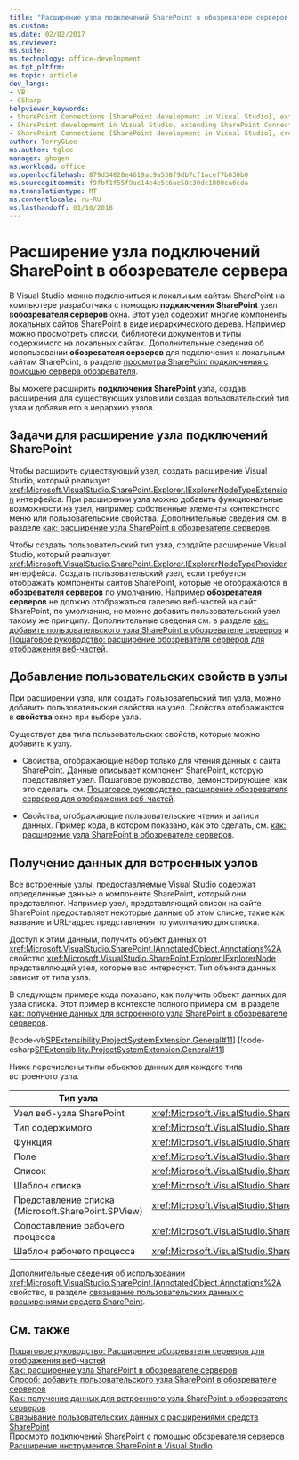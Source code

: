 ```yaml
---
title: "Расширение узла подключений SharePoint в обозревателе серверов | Документы Microsoft"
ms.custom: 
ms.date: 02/02/2017
ms.reviewer: 
ms.suite: 
ms.technology: office-development
ms.tgt_pltfrm: 
ms.topic: article
dev_langs:
- VB
- CSharp
helpviewer_keywords:
- SharePoint Connections [SharePoint development in Visual Studio], extending a node
- SharePoint development in Visual Studio, extending SharePoint Connections node in Server Explorer
- SharePoint Connections [SharePoint development in Visual Studio], creating a new node type
author: TerryGLee
ms.author: tglee
manager: ghogen
ms.workload: office
ms.openlocfilehash: 879d34828e4619ac9a538f9db7cf1acef7b830b0
ms.sourcegitcommit: f9fbf1f55f9ac14e4e5c6ae58c30dc1800ca6cda
ms.translationtype: MT
ms.contentlocale: ru-RU
ms.lasthandoff: 01/10/2018
---
```

# <a name="extending-the-sharepoint-connections-node-in-server-explorer"></a>Расширение узла подключений SharePoint в обозревателе сервера
  В Visual Studio можно подключиться к локальным сайтам SharePoint на компьютере разработчика с помощью **подключения SharePoint** узел в**обозревателя серверов** окна. Этот узел содержит многие компоненты локальных сайтов SharePoint в виде иерархического дерева. Например можно просмотреть списки, библиотеки документов и типы содержимого на локальных сайтах. Дополнительные сведения об использовании **обозревателя серверов** для подключения к локальным сайтам SharePoint, в разделе [просмотра SharePoint подключения с помощью сервера обозревателя](../sharepoint/browsing-sharepoint-connections-using-server-explorer.md).  
  
 Вы можете расширить **подключения SharePoint** узла, создав расширения для существующих узлов или создав пользовательский тип узла и добавив его в иерархию узлов.  
  
## <a name="tasks-for-extending-the-sharepoint-connections-node"></a>Задачи для расширение узла подключений SharePoint  
 Чтобы расширить существующий узел, создать расширение Visual Studio, который реализует <xref:Microsoft.VisualStudio.SharePoint.Explorer.IExplorerNodeTypeExtension> интерфейса. При расширении узла можно добавить функциональные возможности на узел, например собственные элементы контекстного меню или пользовательские свойства. Дополнительные сведения см. в разделе [как: расширение узла SharePoint в обозревателе серверов](../sharepoint/how-to-extend-a-sharepoint-node-in-server-explorer.md).  
  
 Чтобы создать пользовательский тип узла, создайте расширение Visual Studio, который реализует <xref:Microsoft.VisualStudio.SharePoint.Explorer.IExplorerNodeTypeProvider> интерфейса. Создать пользовательский узел, если требуется отображать компоненты сайтов SharePoint, которые не отображаются в **обозревателя серверов** по умолчанию. Например **обозревателя серверов** не должно отображаться галерею веб-частей на сайт SharePoint, по умолчанию, но можно добавить пользовательский узел такому же принципу. Дополнительные сведения см. в разделе [как: добавить пользовательского узла SharePoint в обозревателе серверов](../sharepoint/how-to-add-a-custom-sharepoint-node-to-server-explorer.md) и [Пошаговое руководство: расширение обозревателя серверов для отображения веб-частей](../sharepoint/walkthrough-extending-server-explorer-to-display-web-parts.md).  
  
## <a name="adding-custom-properties-to-nodes"></a>Добавление пользовательских свойств в узлы  
 При расширении узла, или создать пользовательский тип узла, можно добавить пользовательские свойства на узел. Свойства отображаются в **свойства** окно при выборе узла.  
  
 Существует два типа пользовательских свойств, которые можно добавить к узлу.  
  
-   Свойства, отображающие набор только для чтения данных с сайта SharePoint. Данные описывает компонент SharePoint, которую представляет узел. Пошаговое руководство, демонстрирующее, как это сделать, см. [Пошаговое руководство: расширение обозревателя серверов для отображения веб-частей](../sharepoint/walkthrough-extending-server-explorer-to-display-web-parts.md).  
  
-   Свойства, отображающие пользовательские чтения и записи данных. Пример кода, в котором показано, как это сделать, см. [как: расширение узла SharePoint в обозревателе серверов](../sharepoint/how-to-extend-a-sharepoint-node-in-server-explorer.md).  
  
## <a name="getting-data-for-built-in-nodes"></a>Получение данных для встроенных узлов  
 Все встроенные узлы, предоставляемые Visual Studio содержат определенные данные о компоненте SharePoint, который они представляют. Например узел, представляющий список на сайте SharePoint предоставляет некоторые данные об этом списке, такие как название и URL-адрес представления по умолчанию для списка.  
  
 Доступ к этим данным, получить объект данных от <xref:Microsoft.VisualStudio.SharePoint.IAnnotatedObject.Annotations%2A> свойство <xref:Microsoft.VisualStudio.SharePoint.Explorer.IExplorerNode> , представляющий узел, которые вас интересуют. Тип объекта данных зависит от типа узла.  
  
 В следующем примере кода показано, как получить объект данных для узла списка. Этот пример в контексте полного примера см. в разделе [как: получение данных для встроенного узла SharePoint в обозревателе серверов](../sharepoint/how-to-get-data-for-a-built-in-sharepoint-node-in-server-explorer.md).  
  
 [!code-vb[SPExtensibility.ProjectSystemExtension.General#11](../sharepoint/codesnippet/VisualBasic/projectsystemexamples/extension/serverexplorerextensionnodeinfo.vb#11)]
 [!code-csharp[SPExtensibility.ProjectSystemExtension.General#11](../sharepoint/codesnippet/CSharp/projectsystemexamples/extension/serverexplorerextensionnodeinfo.cs#11)]  
  
 Ниже перечислены типы объектов данных для каждого типа встроенного узла.  
  
|Тип узла|Тип объекта данных|  
|---------------|----------------------|  
|Узел веб-узла SharePoint|<xref:Microsoft.VisualStudio.SharePoint.Explorer.IExplorerSiteNodeInfo>|  
|Тип содержимого|<xref:Microsoft.VisualStudio.SharePoint.Explorer.Extensions.IContentTypeNodeInfo>|  
|Функция|<xref:Microsoft.VisualStudio.SharePoint.Explorer.Extensions.IFeatureNodeInfo>|  
|Поле|<xref:Microsoft.VisualStudio.SharePoint.Explorer.Extensions.IFieldNodeInfo>|  
|Список|<xref:Microsoft.VisualStudio.SharePoint.Explorer.Extensions.IListNodeInfo>|  
|Шаблон списка|<xref:Microsoft.VisualStudio.SharePoint.Explorer.Extensions.IListTemplateNodeInfo>|  
|Представление списка (Microsoft.SharePoint.SPView)|<xref:Microsoft.VisualStudio.SharePoint.Explorer.Extensions.IListViewNodeInfo>|  
|Сопоставление рабочего процесса|<xref:Microsoft.VisualStudio.SharePoint.Explorer.Extensions.IWorkflowAssociationNodeInfo>|  
|Шаблон рабочего процесса|<xref:Microsoft.VisualStudio.SharePoint.Explorer.Extensions.IWorkflowTemplateNodeInfo>|  
  
 Дополнительные сведения об использовании <xref:Microsoft.VisualStudio.SharePoint.IAnnotatedObject.Annotations%2A> свойство, в разделе [связывание пользовательских данных с расширениями средств SharePoint](../sharepoint/associating-custom-data-with-sharepoint-tools-extensions.md).  
  
## <a name="see-also"></a>См. также  
 [Пошаговое руководство: Расширение обозревателя серверов для отображения веб-частей](../sharepoint/walkthrough-extending-server-explorer-to-display-web-parts.md)   
 [Как: расширение узла SharePoint в обозревателе серверов](../sharepoint/how-to-extend-a-sharepoint-node-in-server-explorer.md)   
 [Способ: добавить пользовательского узла SharePoint в обозревателе серверов](../sharepoint/how-to-add-a-custom-sharepoint-node-to-server-explorer.md)   
 [Как: получение данных для встроенного узла SharePoint в обозревателе серверов](../sharepoint/how-to-get-data-for-a-built-in-sharepoint-node-in-server-explorer.md)   
 [Связывание пользовательских данных с расширениями средств SharePoint](../sharepoint/associating-custom-data-with-sharepoint-tools-extensions.md)   
 [Просмотр подключений SharePoint с помощью обозревателя серверов](../sharepoint/browsing-sharepoint-connections-using-server-explorer.md)   
 [Расширение инструментов SharePoint в Visual Studio](../sharepoint/extending-the-sharepoint-tools-in-visual-studio.md)  
  
  